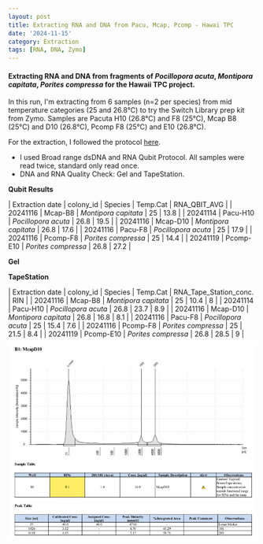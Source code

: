 ```yaml
---
layout: post
title: Extracting RNA and DNA from Pacu, Mcap, Pcomp - Hawai TPC
date: '2024-11-15'
category: Extraction
tags: [RNA, DNA, Zymo]
---
```


#### Extracting RNA and DNA from fragments of _Pocillopora acuta_, _Montipora capitata_, _Porites compressa_ for the Hawaii TPC project.
In this run, I'm extracting from 6 samples (n=2 per species) from mid temperature categories (25 and 26.8°C) to try the Switch Library prep kit from Zymo.
Samples are Pacuta H10 (26.8°C) and F8 (25°C), Mcap B8 (25°C) and D10 (26.8°C), Pcomp F8 (25°C) and E10 (26.8°C).

For the extraction, I followed the protocol [here](https://fscucchia-labnotebooks.github.io/FScucchia_Putnam_Lab_Notebook/DNA-RNA-extraction-Zymo-kit/).
- I used Broad range dsDNA and RNA Qubit Protocol. All samples were read twice, standard only read once.
- DNA and RNA Quality Check: Gel and TapeStation.

**Qubit Results**

| Extraction date | colony_id |      Species            | Temp.Cat | RNA_QBIT_AVG |
|   20241116 | Mcap-B8   | *Montipora capitata*         | 25       |  13.8         |
|   20241114 | Pacu-H10  | *Pocillopora acuta*         | 26.8       | 19.5         |
|   20241116 | Mcap-D10   | *Montipora capitata*         | 26.8       |  17.6         |
|   20241116 | Pacu-F8  | *Pocillopora acuta*         | 25       | 17.9         |
|   20241116 | Pcomp-F8   | *Porites compressa*         | 25       | 14.4          |
|   20241119 | Pcomp-E10  | *Porites compressa*         | 26.8      | 27.2         |


**Gel**

**TapeStation**

| Extraction date  | colony_id  |     Species            | Temp.Cat   |   RNA_Tape_Station_conc.   | RIN |
| 20241116  |  Mcap-B8    | *Montipora capitata*         | 25       |  10.4         | 8 |
| 20241114  |  Pacu-H10   | *Pocillopora acuta*          | 26.8     | 23.7          | 8.9 |
| 20241116  |  Mcap-D10   | *Montipora capitata*         | 26.8     |  16.8         | 8.1 |
| 20241116  |  Pacu-F8    | *Pocillopora acuta*          | 25       | 15.4          | 7.6 |
| 20241116  |  Pcomp-F8   | *Porites compressa*          | 25       | 21.5          | 8.4 |
| 20241119  |  Pcomp-E10  | *Porites compressa*          | 26.8     | 28.5          | 9 |

![McapD10.png](https://github.com/FScucchia-LabNotebooks/FScucchia_Putnam_Lab_Notebook/blob/master/images/McapD10.png)


